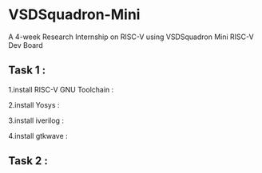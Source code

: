 # VSDSquadron-Mini
A 4-week Research Internship on RISC-V using VSDSquadron Mini RISC-V Dev Board
## Task 1 :
1.install RISC-V GNU Toolchain : </br>

</p>2.install Yosys :</p>

</p>3.install iverilog : </p>

</p></p>4.install gtkwave : </p>

## Task 2 :


